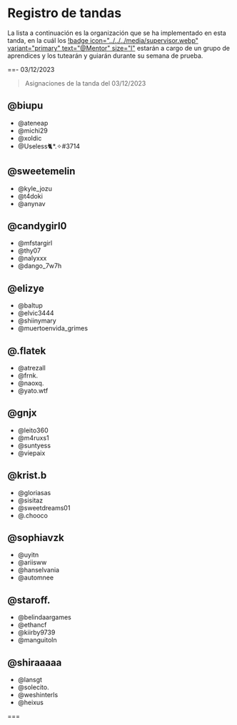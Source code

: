 # Registro de tandas
La lista a continuación es la organización que se ha implementado en esta tanda, en la cuál los [!badge icon="../../../media/supervisor.webp" variant="primary" text="@Mentor" size="l"](#) estarán a cargo de un grupo de aprendices y los tutearán y guiarán durante su semana de prueba.

==- 03/12/2023
> Asignaciones de la tanda del 03/12/2023
## @biupu

- @ateneap
- @michi29
- @xoldic
- @Useless🐈*.✧#3714


## @sweetemelin

- @kyle_jozu
- @t4doki
- @anynav


## @candygirl0

- @mfstargirl
- @thy07
- @nalyxxx
- @dango_7w7h


## @elizye

- @baltup
- @elvic3444
- @shiinymary
- @muertoenvida_grimes


## @.flatek

- @atrezall
- @frnk.
- @naoxq.
- @yato.wtf


## @gnjx

- @leito360
- @m4ruxs1
- @suntyess
- @viepaix


## @krist.b

- @gloriasas
- @sisitaz
- @sweetdreams01
- @.chooco


## @sophiavzk

- @uyitn
- @ariisww
- @hanselvania
- @automnee


## @staroff.

- @belindaargames
- @ethancf
- @kiirby9739
- @manguitoln


## @shiraaaaa 
- @lansgt
- @solecito.
- @weshinterls
- @heixus

===